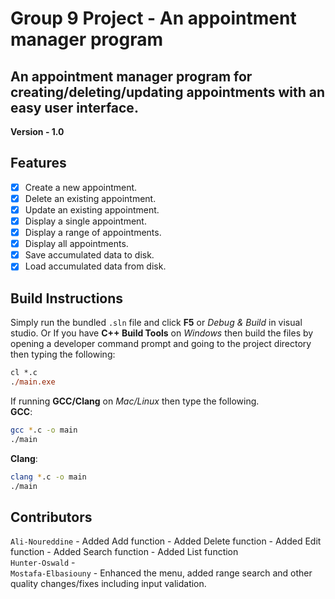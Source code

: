 # Group 9 Project - An appointment manager program
An appointment manager program for creating/deleting/updating appointments with an easy user interface. <br>
---
**Version - 1.0**

## Features
- [x] Create a new appointment.
- [x] Delete an existing appointment.
- [x] Update an existing appointment.
- [x] Display a single appointment.
- [x] Display a range of appointments.
- [x] Display all appointments.
- [x] Save accumulated data to disk.
- [x] Load accumulated data from disk.

## Build Instructions
Simply run the bundled `.sln` file and click **F5** or *Debug & Build* in visual studio.
Or
If you have **C++ Build Tools** on *Windows* then build the files by opening a developer command prompt and going to the project directory then typing the following:
``` ps
cl *.c
./main.exe
```
If running **GCC/Clang** on *Mac/Linux* then type the following.<br>
**GCC**:
``` bash
gcc *.c -o main
./main
```
**Clang**:
``` bash
clang *.c -o main
./main
```

## Contributors
`Ali-Noureddine` - Added Add function
				 - Added Delete function
				 - Added Edit function
				 - Added Search function
				 - Added List function<br>
`Hunter-Oswald` - <br>
`Mostafa-Elbasiouny` - Enhanced the menu, added range search and other quality changes/fixes including input validation.<br>
